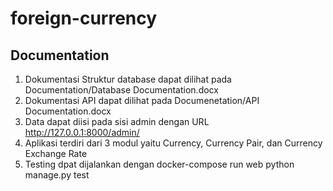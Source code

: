 # foreign-currency

## Documentation
1. Dokumentasi Struktur database dapat dilihat pada Documentation/Database Documentation.docx
1. Dokumentasi API dapat dilihat pada Documenetation/API Documentation.docx
1. Data dapat diisi pada sisi admin dengan URL http://127.0.0.1:8000/admin/
1. Aplikasi terdiri dari 3 modul yaitu Currency, Currency Pair, dan Currency Exchange Rate
1. Testing dpat dijalankan dengan docker-compose run web python manage.py test

